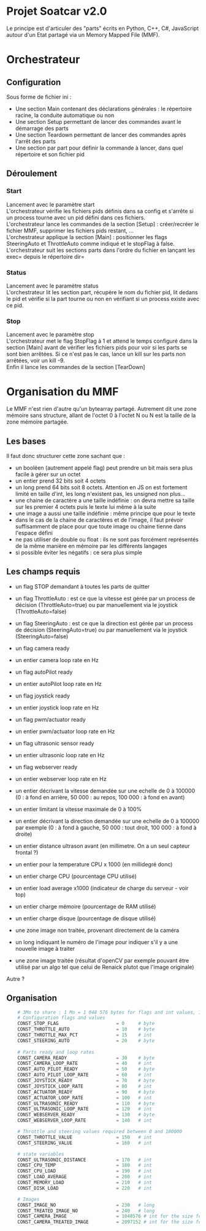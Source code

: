 # Projet Soatcar v2.0
Le principe est d'articuler des "parts" écrits en Python, C++, C#, JavaScript autour d'un Etat partagé via un Memory Mapped File (MMF).  


# Orchestrateur
## Configuration
Sous forme de fichier ini :  
- Une section Main contenant des déclarations générales : le répertoire racine, la conduite automatique ou non  
- Une section Setup permettant de lancer des commandes avant le démarrage des parts  
- Une section Teardown permettant de lancer des commandes après l'arrêt des parts  
- Une section par part pour définir la commande à lancer, dans quel répertoire et son fichier pid  

## Déroulement
### Start
Lancement avec le paramètre start  
L'orchestrateur vérifie les fichiers pids définis dans sa config et s'arrête si un process tourne avec un pid défini dans ces fichiers.  
L'orchestrateur lance les commandes de la section [Setup] : créer/recréer le fichier MMF, supprimer les fichiers pids restant, ...   
L'orchestrateur applique la section [Main] : positionner les flags SteeringAuto et ThrottleAuto comme indiqué et le stopFlag à false.  
L'orchestrateur suit les sections parts dans l'ordre du fichier en lançant les exec= depuis le répertoire dir=

### Status
Lancement avec le paramètre status  
L'orchestrateur lit les section part, récupère le nom du fichier pid, lit dedans le pid et vérifie si la part tourne ou non en vérifiant si un process existe avec ce pid.  

### Stop
Lancement avec le paramètre stop  
L'orchestrateur met le flag StopFlag à 1 et attend le temps configuré dans la section [Main] avant de vérifier les fichiers pids pour voir si les parts se sont bien arrêtées. Si ce n'est pas le cas, lance un kill sur les parts non arrêtées, voir un kill -9.  
Enfin il lance les commandes de la section [TearDown]



# Organisation du MMF
Le MMF n'est rien d'autre qu'un bytearray partagé. Autrement dit une zone mémoire sans structure, allant de l'octet 0 à l'octet N ou N est la taille de la zone mémoire partagée.  

## Les bases
Il faut donc structurer cette zone sachant que :  
- un booléen (autrement appelé flag) peut prendre un bit mais sera plus facile à gérer sur un octet  
- un entier prend 32 bits soit 4 octets  
- un long prend 64 bits soit 8 octets. Attention en JS on est fortement limité en taille d'int, les long n'existent pas, les unsigned non plus...  
- une chaine de caractère a une taille indéfinie : on devra mettre sa taille sur les premier 4 octets puis le texte lui même à la suite  
- une image a aussi une taille indéfinie : même principe que pour le texte  
- dans le cas de la chaine de caractères et de l'image, il faut prévoir suffisamment de place pour que toute image ou chaine tienne dans l'espace défini  
- ne pas utiliser de double ou float : ils ne sont pas forcément représentés de la même manière en mémoire par les différents langages 
- si possible éviter les négatifs : ce sera plus simple   
  
## Les champs requis
- un flag STOP demandant à toutes les parts de quitter  
- un flag ThrottleAuto : est ce que la vitesse est gérée par un process de décision (ThrottleAuto=true) ou par manuellement via le joystick (ThrottleAuto=false)  
- un flag SteeringAuto  : est ce que la direction est gérée par un process de décision (SteeringAuto=true) ou par manuellement via le joystick (SteeringAuto=false)  

- un flag camera ready  
- un entier camera loop rate en Hz  
- un flag autoPilot ready  
- un entier autoPilot loop rate en Hz  
- un flag joystick ready  
- un entier joystick loop rate en Hz  
- un flag pwm/actuator ready  
- un entier pwm/actuator loop rate en Hz  
- un flag ultrasonic sensor ready  
- un entier ultrasonic loop rate en Hz  
- un flag webserver ready  
- un entier webserver loop rate en Hz  

- un entier décrivant la vitesse demandée sur une echelle de 0 à 100000 (0 : à fond en arrière, 50 000 : au repos, 100 000 : à fond en avant)  
- un entier limitant la vitesse maximale de 0 à 100%  
- un entier décrivant la direction demandée sur une echelle de 0 à 100000 par exemple (0 : à fond à gauche, 50 000 : tout droit, 100 000 : à fond à droite)  
- un entier distance ultrason avant (en millimetre. On a un seul capteur frontal ?)
- un entier pour la temperature CPU x 1000 (en millidegré donc)  
- un entier charge CPU (pourcentage CPU utilisé)  
- un entier load average x1000 (indicateur de charge du serveur - voir top)  
- un entier charge mémoire (pourcentage de RAM utilisé)  
- un entier charge disque (pourcentage de disque utilisé)  

- une zone image non traitée, provenant directement de la caméra   
- un long indiquant le numéro de l'image pour indiquer s'il y a une nouvelle image à traiter  
- une zone image traitée (résultat d'openCV par exemple pouvant être utilisé par un algo tel que celui de Renaick plutot que l'image originale)  
  
Autre ?  

## Organisation
```python
    # 3Mo to share : 1 Mo = 1 048 576 bytes for flags and int values, 1MB for raw image, 1MB for filtered image
    # Configuration flags and values
    CONST_STOP_FLAG						= 0		# byte
    CONST_THROTTLE_AUTO					= 10	# byte
    CONST_THROTTLE_MAX_PCT				= 15	# int
    CONST_STEERING_AUTO					= 20	# byte
    
    # Parts ready and loop rates
    CONST_CAMERA_READY					= 30	# byte
    CONST_CAMERA_LOOP_RATE				= 40	# int
    CONST_AUTO_PILOT_READY				= 50	# byte
    CONST_AUTO_PILOT_LOOP_RATE			= 60	# int
    CONST_JOYSTICK_READY				= 70	# byte
    CONST_JOYSTICK_LOOP_RATE			= 80	# int
    CONST_ACTUATOR_READY				= 90	# byte
    CONST_ACTUATOR_LOOP_RATE			= 100	# int
    CONST_ULTRASONIC_READY				= 110	# byte
    CONST_ULTRASONIC_LOOP_RATE			= 120	# int
    CONST_WEBSERVER_READY				= 130	# byte
    CONST_WEBSERVER_LOOP_RATE			= 140	# int

    # Throttle and steering values required between 0 and 100000
    CONST_THROTTLE_VALUE				= 150	# int
    CONST_STEERING_VALUE				= 160	# int

    # state variables
    CONST_ULTRASONIC_DISTANCE			= 170	# int
    CONST_CPU_TEMP						= 180	# int
    CONST_CPU_LOAD						= 190	# int
    CONST_LOAD_AVERAGE					= 200	# int
    CONST_MEMORY_LOAD					= 210	# int
    CONST_DISK_LOAD						= 220	# int

    # Images
    CONST_IMAGE_NO						= 230	# long
    CONST_TREATED_IMAGE_NO				= 240	# long
    CONST_CAMERA_IMAGE					= 1048576 # int for the size followed by the image itself
    CONST_CAMERA_TREATED_IMAGE			= 2097152 # int for the size followed by the image itself
```

